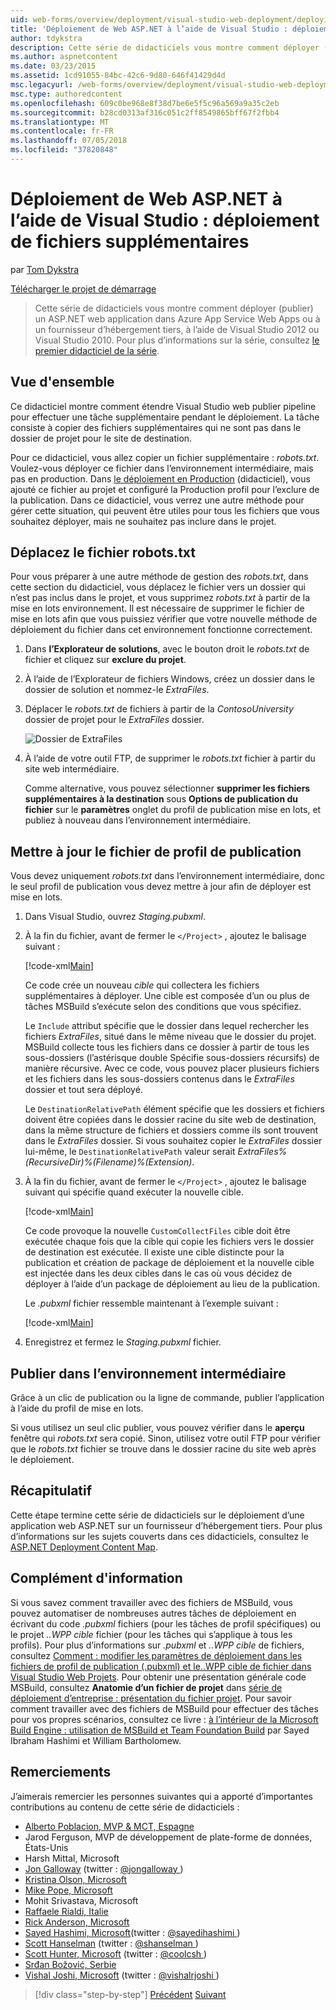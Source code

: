 ```yaml
---
uid: web-forms/overview/deployment/visual-studio-web-deployment/deploying-extra-files
title: 'Déploiement de Web ASP.NET à l’aide de Visual Studio : déploiement de fichiers supplémentaires | Microsoft Docs'
author: tdykstra
description: Cette série de didacticiels vous montre comment déployer (publier) un ASP.NET web application dans Azure App Service Web Apps ou à un fournisseur d’hébergement tiers, en utilisant des éléments...
ms.author: aspnetcontent
ms.date: 03/23/2015
ms.assetid: 1cd91055-84bc-42c6-9d80-646f41429d4d
msc.legacyurl: /web-forms/overview/deployment/visual-studio-web-deployment/deploying-extra-files
msc.type: authoredcontent
ms.openlocfilehash: 609c0be968e8f38d7be6e5f5c96a569a9a35c2eb
ms.sourcegitcommit: b28cd0313af316c051c2ff8549865bff67f2fbb4
ms.translationtype: MT
ms.contentlocale: fr-FR
ms.lasthandoff: 07/05/2018
ms.locfileid: "37820848"
---
```

<a name="aspnet-web-deployment-using-visual-studio-deploying-extra-files"></a>Déploiement de Web ASP.NET à l’aide de Visual Studio : déploiement de fichiers supplémentaires
====================
par [Tom Dykstra](https://github.com/tdykstra)

[Télécharger le projet de démarrage](http://go.microsoft.com/fwlink/p/?LinkId=282627)

> Cette série de didacticiels vous montre comment déployer (publier) un ASP.NET web application dans Azure App Service Web Apps ou à un fournisseur d’hébergement tiers, à l’aide de Visual Studio 2012 ou Visual Studio 2010. Pour plus d’informations sur la série, consultez [le premier didacticiel de la série](introduction.md).


## <a name="overview"></a>Vue d'ensemble

Ce didacticiel montre comment étendre Visual Studio web publier pipeline pour effectuer une tâche supplémentaire pendant le déploiement. La tâche consiste à copier des fichiers supplémentaires qui ne sont pas dans le dossier de projet pour le site de destination.

Pour ce didacticiel, vous allez copier un fichier supplémentaire : *robots.txt*. Voulez-vous déployer ce fichier dans l’environnement intermédiaire, mais pas en production. Dans [le déploiement en Production](deploying-to-production.md) (didacticiel), vous ajouté ce fichier au projet et configuré la Production profil pour l’exclure de la publication. Dans ce didacticiel, vous verrez une autre méthode pour gérer cette situation, qui peuvent être utiles pour tous les fichiers que vous souhaitez déployer, mais ne souhaitez pas inclure dans le projet.

## <a name="move-the-robotstxt-file"></a>Déplacez le fichier robots.txt

Pour vous préparer à une autre méthode de gestion des *robots.txt*, dans cette section du didacticiel, vous déplacez le fichier vers un dossier qui n’est pas inclus dans le projet, et vous supprimez *robots.txt* à partir de la mise en lots environnement. Il est nécessaire de supprimer le fichier de mise en lots afin que vous puissiez vérifier que votre nouvelle méthode de déploiement du fichier dans cet environnement fonctionne correctement.

1. Dans **l’Explorateur de solutions**, avec le bouton droit le *robots.txt* de fichier et cliquez sur **exclure du projet**.
2. À l’aide de l’Explorateur de fichiers Windows, créez un dossier dans le dossier de solution et nommez-le *ExtraFiles*.
3. Déplacer le *robots.txt* de fichiers à partir de la *ContosoUniversity* dossier de projet pour le *ExtraFiles* dossier.

    ![Dossier de ExtraFiles](deploying-extra-files/_static/image1.png)
4. À l’aide de votre outil FTP, de supprimer le *robots.txt* fichier à partir du site web intermédiaire.

    Comme alternative, vous pouvez sélectionner **supprimer les fichiers supplémentaires à la destination** sous **Options de publication du fichier** sur le **paramètres** onglet du profil de publication mise en lots, et publiez à nouveau dans l’environnement intermédiaire.

## <a name="update-the-publish-profile-file"></a>Mettre à jour le fichier de profil de publication

Vous devez uniquement *robots.txt* dans l’environnement intermédiaire, donc le seul profil de publication vous devez mettre à jour afin de déployer est mise en lots.

1. Dans Visual Studio, ouvrez *Staging.pubxml*.
2. À la fin du fichier, avant de fermer le `</Project>` , ajoutez le balisage suivant :

    [!code-xml[Main](deploying-extra-files/samples/sample1.xml)]

    Ce code crée un nouveau *cible* qui collectera les fichiers supplémentaires à déployer. Une cible est composée d’un ou plus de tâches MSBuild s’exécute selon des conditions que vous spécifiez.

    Le `Include` attribut spécifie que le dossier dans lequel rechercher les fichiers *ExtraFiles*, situé dans le même niveau que le dossier du projet. MSBuild collecte tous les fichiers dans ce dossier à partir de tous les sous-dossiers (l’astérisque double Spécifie sous-dossiers récursifs) de manière récursive. Avec ce code, vous pouvez placer plusieurs fichiers et les fichiers dans les sous-dossiers contenus dans le *ExtraFiles* dossier et tout sera déployé.

    Le `DestinationRelativePath` élément spécifie que les dossiers et fichiers doivent être copiées dans le dossier racine du site web de destination, dans la même structure de fichiers et dossiers comme ils sont trouvent dans le *ExtraFiles* dossier. Si vous souhaitez copier le *ExtraFiles* dossier lui-même, le `DestinationRelativePath` valeur serait *ExtraFiles\%(RecursiveDir)%(Filename)%(Extension)*.
3. À la fin du fichier, avant de fermer le `</Project>` , ajoutez le balisage suivant qui spécifie quand exécuter la nouvelle cible.

    [!code-xml[Main](deploying-extra-files/samples/sample2.xml)]

    Ce code provoque la nouvelle `CustomCollectFiles` cible doit être exécutée chaque fois que la cible qui copie les fichiers vers le dossier de destination est exécutée. Il existe une cible distincte pour la publication et création de package de déploiement et la nouvelle cible est injectée dans les deux cibles dans le cas où vous décidez de déployer à l’aide d’un package de déploiement au lieu de la publication.

    Le *.pubxml* fichier ressemble maintenant à l’exemple suivant :

    [!code-xml[Main](deploying-extra-files/samples/sample3.xml?highlight=53-71)]
4. Enregistrez et fermez le *Staging.pubxml* fichier.

## <a name="publish-to-staging"></a>Publier dans l’environnement intermédiaire

Grâce à un clic de publication ou la ligne de commande, publier l’application à l’aide du profil de mise en lots.

Si vous utilisez un seul clic publier, vous pouvez vérifier dans le **aperçu** fenêtre qui *robots.txt* sera copié. Sinon, utilisez votre outil FTP pour vérifier que le *robots.txt* fichier se trouve dans le dossier racine du site web après le déploiement.

## <a name="summary"></a>Récapitulatif

Cette étape termine cette série de didacticiels sur le déploiement d’une application web ASP.NET sur un fournisseur d’hébergement tiers. Pour plus d’informations sur les sujets couverts dans ces didacticiels, consultez le [ASP.NET Deployment Content Map](https://go.microsoft.com/fwlink/p/?LinkId=282413).

## <a name="more-information"></a>Complément d'information

Si vous savez comment travailler avec des fichiers de MSBuild, vous pouvez automatiser de nombreuses autres tâches de déploiement en écrivant du code *.pubxml* fichiers (pour les tâches de profil spécifiques) ou le projet *..WPP cible* fichier (pour les tâches qui s’applique à tous les profils). Pour plus d’informations sur *.pubxml* et *..WPP cible* de fichiers, consultez [Comment : modifier les paramètres de déploiement dans les fichiers de profil de publication (.pubxml) et le..WPP cible de fichier dans Visual Studio Web Projets](https://msdn.microsoft.com/library/ff398069). Pour obtenir une présentation générale code MSBuild, consultez **Anatomie d’un fichier de projet** dans [série de déploiement d’entreprise : présentation du fichier projet](../web-deployment-in-the-enterprise/understanding-the-project-file.md). Pour savoir comment travailler avec des fichiers de MSBuild pour effectuer des tâches pour vos propres scénarios, consultez ce livre : [à l’intérieur de la Microsoft Build Engine : utilisation de MSBuild et Team Foundation Build](http://msbuildbook.com) par Sayed Ibraham Hashimi et William Bartholomew.

## <a name="acknowledgements"></a>Remerciements

J’aimerais remercier les personnes suivantes qui a apporté d’importantes contributions au contenu de cette série de didacticiels :

- [Alberto Poblacion, MVP &amp; MCT, Espagne](https://mvp.microsoft.com/mvp/Alberto%20Poblacion%20Bolano-36772)
- Jarod Ferguson, MVP de développement de plate-forme de données, États-Unis
- Harsh Mittal, Microsoft
- [Jon Galloway](https://weblogs.asp.net/jgalloway) (twitter : [ @jongalloway ](http://twitter.com/jongalloway))
- [Kristina Olson, Microsoft](https://blogs.iis.net/krolson/default.aspx)
- [Mike Pope, Microsoft](http://www.mikepope.com/blog/DisplayBlog.aspx)
- Mohit Srivastava, Microsoft
- [Raffaele Rialdi, Italie](http://www.iamraf.net/)
- [Rick Anderson, Microsoft](https://blogs.msdn.com/b/rickandy/)
- [Sayed Hashimi, Microsoft](http://sedodream.com/default.aspx)(twitter : [ @sayedihashimi ](http://twitter.com/sayedihashimi))
- [Scott Hanselman](http://www.hanselman.com/blog/) (twitter : [ @shanselman ](http://twitter.com/shanselman))
- [Scott Hunter, Microsoft](https://blogs.msdn.com/b/scothu/) (twitter : [ @coolcsh ](http://twitter.com/coolcsh))
- [Srđan Božović, Serbie](http://msforge.net/blogs/zmajcek/)
- [Vishal Joshi, Microsoft](http://vishaljoshi.blogspot.com/) (twitter : [ @vishalrjoshi ](http://twitter.com/vishalrjoshi))

> [!div class="step-by-step"]
> [Précédent](command-line-deployment.md)
> [Suivant](troubleshooting.md)
